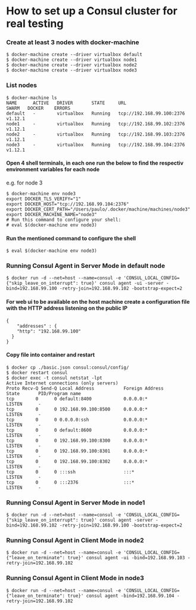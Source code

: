 # How to set up a Consul cluster for real testing

### Create at least 3 nodes with docker-machine
<!-- 2 consul servers 2 consul clients -->
```
$ docker-machine create --driver virtualbox default
$ docker-machine create --driver virtualbox node1
$ docker-machine create --driver virtualbox node2
$ docker-machine create --driver virtualbox node3
```
### List nodes
```
$ docker-machine ls
NAME      ACTIVE   DRIVER       STATE     URL                         SWARM   DOCKER    ERRORS
default   -        virtualbox   Running   tcp://192.168.99.100:2376           v1.12.1   
node1     -        virtualbox   Running   tcp://192.168.99.102:2376           v1.12.1   
node2     -        virtualbox   Running   tcp://192.168.99.103:2376           v1.12.1   
node3     -        virtualbox   Running   tcp://192.168.99.104:2376           v1.12.1
```
#### Open 4 shell terminals, in each one run the below to find the respectiv environment variables for each node
e.g. for node 3
```
$ docker-machine env node3
export DOCKER_TLS_VERIFY="1"
export DOCKER_HOST="tcp://192.168.99.104:2376"
export DOCKER_CERT_PATH="/Users/paulo/.docker/machine/machines/node3"
export DOCKER_MACHINE_NAME="node3"
# Run this command to configure your shell:
# eval $(docker-machine env node3)
```
#### Run the mentioned command to configure the shell
```
$ eval $(docker-machine env node3)
```

### Running Consul Agent in Server Mode in default node
```
$ docker run -d --net=host --name=consul -e 'CONSUL_LOCAL_CONFIG={"skip_leave_on_interrupt": true}' consul agent -ui -server -bind=192.168.99.100 -retry-join=192.168.99.102 -bootstrap-expect=2
```
#### For web ui to be available on the host machine create a configuration file with the HTTP address listening on the public IP
```
{
    "addresses" : {
    "http": "192.168.99.100"
  }
}
```
#### Copy file into container and restart
```
$ docker cp ./basic.json consul:consul/config/
$ docker restart consul
$ docker exec -t consul netstat -lpt
Active Internet connections (only servers)
Proto Recv-Q Send-Q Local Address           Foreign Address         State       PID/Program name    
tcp        0      0 default:8400            0.0.0.0:*               LISTEN      -
tcp        0      0 192.168.99.100:8500     0.0.0.0:*               LISTEN      -
tcp        0      0 0.0.0.0:ssh             0.0.0.0:*               LISTEN      -
tcp        0      0 default:8600            0.0.0.0:*               LISTEN      -
tcp        0      0 192.168.99.100:8300     0.0.0.0:*               LISTEN      -
tcp        0      0 192.168.99.100:8301     0.0.0.0:*               LISTEN      -
tcp        0      0 192.168.99.100:8302     0.0.0.0:*               LISTEN      -
tcp        0      0 :::ssh                  :::*                    LISTEN      -
tcp        0      0 :::2376                 :::*                    LISTEN      -
```

### Running Consul Agent in Server Mode in node1
```
$ docker run -d --net=host --name=consul -e 'CONSUL_LOCAL_CONFIG={"skip_leave_on_interrupt": true}' consul agent -server -bind=192.168.99.102 -retry-join=192.168.99.100 -bootstrap-expect=2
```

### Running Consul Agent in Client Mode in node2
```
$ docker run -d --net=host --name=consul -e 'CONSUL_LOCAL_CONFIG={"leave_on_terminate": true}' consul agent -ui -bind=192.168.99.103 -retry-join=192.168.99.102
```

### Running Consul Agent in Client Mode in node3
```
$ docker run -d --net=host --name=consul -e 'CONSUL_LOCAL_CONFIG={"leave_on_terminate": true}' consul agent -bind=192.168.99.104 -retry-join=192.168.99.102
```
